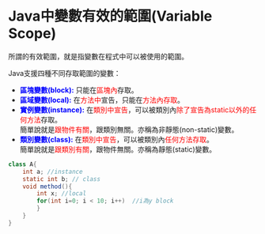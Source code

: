 # Java中變數有效的範圍(Variable Scope)

所謂的有效範圍，就是指變數在程式中可以被使用的範圍。

Java支援四種不同存取範圍的變數：


<ul>
<li><span style="color:#0000ff;"><strong>區塊變數(block):</strong></span> 只能在<span style="color:#ff0000;">區塊內</span>存取。</li>
<li><strong><span style="color:#0000ff;">區域變數(local):</span></strong> 在<span style="color:#ff0000;">方法中</span>宣告，只能在<span style="color:#ff0000;">方法內存取</span>。</li>
<li><span style="color:#0000ff;"><strong>實例變數(instance):</strong></span> 在<span style="color:#ff0000;">類別中宣告</span>，可以被類別內<span style="color:#ff0000;">除了宣告為static以外的任何方法</span>存取。<br>
簡單說就是<span style="color:#ff0000;">跟物件有關</span>，跟類別無關。亦稱為非靜態(non-static)變數。</li>
<li><strong><span style="color:#0000ff;">類別變數(class):</span></strong> 在<span style="color:#ff0000;">類別中宣告</span>，可以被類別內<span style="color:#ff0000;">任何方法存取</span>。<br>
簡單說就是<span style="color:#ff0000;">跟類別有關</span>，跟物件無關。亦稱為靜態(static)變數。</li>
</ul>


```java
class A{
    int a; //instance
    static int b; // class
    void method(){
        int x; //local
        for(int i=0; i < 10; i++)  //i為y block
        }
    }
}
```